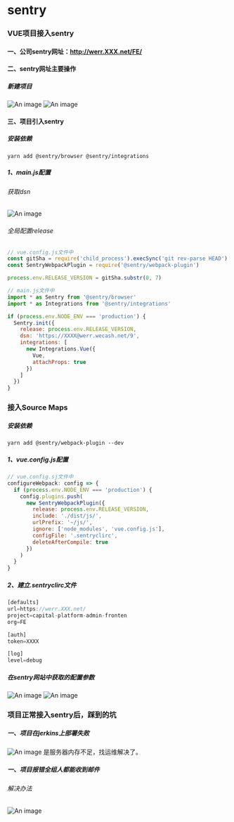 # sentry

### VUE项目接入sentry
#### 一、公司sentry网址：http://werr.XXX.net/FE/

#### 二、sentry网址主要操作
##### 新建项目
![An image](./sentry-img/sentry_9.jpeg)
![An image](./sentry-img/sentry_10.jpeg)

#### 三、项目引入sentry
##### 安装依赖
```javscript
yarn add @sentry/browser @sentry/integrations
```

##### 1、main.js配置
###### 获取dsn
![An image](./sentry-img/sentry_5.jpeg)
###### 全局配置release
```javascript 
// vue.config.js文件中
const gitSha = require('child_process').execSync('git rev-parse HEAD').toString().trim()
const SentryWebpackPlugin = require('@sentry/webpack-plugin')

process.env.RELEASE_VERSION = gitSha.substr(0, 7)
```
``` javascript
// main.js文件中
import * as Sentry from '@sentry/browser'
import * as Integrations from '@sentry/integrations'

if (process.env.NODE_ENV === 'production') {
  Sentry.init({
    release: process.env.RELEASE_VERSION,
    dsn: 'https://XXXX@werr.wecash.net/9',
    integrations: [
      new Integrations.Vue({
        Vue,
        attachProps: true
      })
    ]
  })
}
```
### 接入Source Maps 
##### 安装依赖
```javscript
yarn add @sentry/webpack-plugin --dev
```
##### 1、vue.config.js配置
```javascript
// vue.config.sj文件中
configureWebpack: config => {
  if (process.env.NODE_ENV === 'production') {
    config.plugins.push(
      new SentryWebpackPlugin({
        release: process.env.RELEASE_VERSION,
        include: './dist/js/',
        urlPrefix: '~/js/',
        ignore: ['node_modules', 'vue.config.js'],
        configFile: '.sentryclirc',
        deleteAfterCompile: true
      })
    )
  }
}
```
##### 2、建立.sentryclirc文件
```javascript
[defaults]
url=https://werr.XXX.net/
project=capital-platform-admin-fronten
org=FE

[auth]
token=XXXX

[log]
level=debug
```

##### 在sentry网站中获取的配置参数
![An image](./sentry-img/sentry_4.jpeg)
![An image](./sentry-img/sentry_5.jpeg)


### 项目正常接入sentry后，踩到的坑

##### 一、项目在jerkins上部署失败
![An image](./sentry-img/sentry_6.jpeg)
是服务器内存不足，找运维解决了。

##### 一、项目报错全组人都能收到邮件
###### 解决办法
![An image](./sentry-img/sentry_7.jpeg)